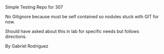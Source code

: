 Simple Testing Repo for 307

No Gitignore because must be self contained so nodules stuck with GIT for now.

Should have asked about this in lab for specific needs but follows directions.

By Gabriel Rodriguez

